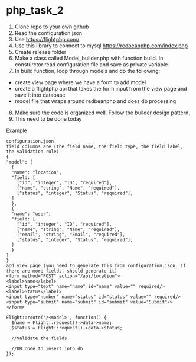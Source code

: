 # php_task_2

1. Clone repo to your own github
2. Read the configuration.json
3. Use https://flightphp.com/
4. Use this library to connect to mysql https://redbeanphp.com/index.php
5. Create release folder
6. Make a class called Model_builder.php with function build. In consturctor read configuration file and save as private variable.
7. In build function, loop through models and do the following:
- create view page where we have a form to add model
- create a flightphp api that takes the form input from the view page and save it into database
- model file that wraps around redbeanphp and does db processing
8. Make sure the code is organized well. Follow the builder design pattern.
9. This need to be done today

Example

```
configuration.json
field columns are (the field name, the field type, the field label, the validation rule)
{
"model": [
  {
  "name": "location",
  "field: [
    ["id", "integer", "ID", "required"],
    ["name", "string", "Name", "required"],
    ["status", "integer", "Status", "required"],
  ]
  },
  {
  "name": "user",
  "field: [
    ["id", "integer", "ID", "required"],
    ["name", "string", "Name", "required"],
    ["email", "string", "Email", "required"],
    ["status", "integer", "Status", "required"],
  ]
  }
]
}
add view page (you need to generate this from configuration.json. If there are more fields, should generate it)
<form method="POST" action="/api/location">
<label>Name</label>
<input type="text" name="name" id="name" value="" required/>
<label>Status</label>
<input type="number" name="status" id="status" value="" required/>
<input type="submit" name="submit" id="submit" value="Submit"/>
</form>

Flight::route('/<model>', function() {
  $name = Flight::request()->data->name;
  $status = Flight::request()->data->status;
  
  //Validate the fields
  
  //DB code to insert into db
});
```
